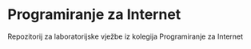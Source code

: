 # Programiranje za Internet
Repozitorij za laboratorijske vježbe iz kolegija Programiranje za Internet
